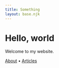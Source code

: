 ```yaml
---
title: Something
layout: base.njk
---
```


# Hello, world

Welcome to my website.

[About](/about/) • [Articles](/articles/)